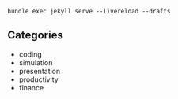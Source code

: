 
```
bundle exec jekyll serve --livereload --drafts
```

## Categories
- coding
- simulation
- presentation
- productivity
- finance